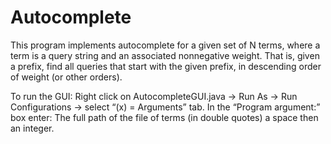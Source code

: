 # Autocomplete
This program implements autocomplete for a given set of N terms, where a term is a query string and an associated nonnegative weight. That is, given a prefix, find all queries that start with the given prefix, in descending order of weight (or other orders).

To run the GUI: Right click on AutocompleteGUI.java -> Run As -> Run Configurations ->
select “(x) = Arguments” tab. In the “Program argument:” box enter:
The full path of the file of terms (in double quotes) a space then an integer.

